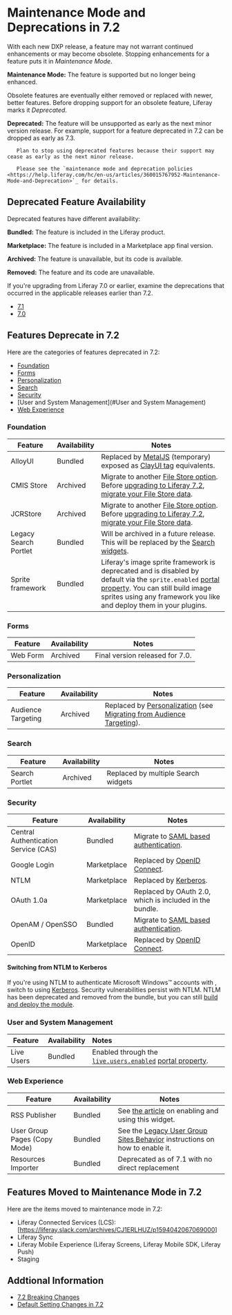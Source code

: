 # Maintenance Mode and Deprecations in 7.2

With each new DXP release, a feature may not warrant continued enhancements or may become obsolete. Stopping enhancements for a feature puts it in *Maintenance Mode*.

**Maintenance Mode:** The feature is supported but no longer being enhanced.

Obsolete features are eventually either removed or replaced with newer, better features. Before dropping support for an obsolete feature, Liferay marks it *Deprecated*.

**Deprecated:** The feature will be unsupported as early as the next minor version release. For example, support for a feature deprecated in 7.2 can be dropped as early as 7.3.

```important::
   Plan to stop using deprecated features because their support may cease as early as the next minor release.
```

```important::
   Please see the `maintenance mode and deprecation policies <https://help.liferay.com/hc/en-us/articles/360015767952-Maintenance-Mode-and-Deprecation>`_ for details.
```

## Deprecated Feature Availability

Deprecated features have different availability:

**Bundled:** The feature is included in the Liferay product.

**Marketplace:** The feature is included in a Marketplace app final version.

**Archived:** The feature is unavailable, but its code is available.

**Removed:** The feature and its code are unavailable.

If you're upgrading from Liferay 7.0 or earlier, examine the deprecations that occurred in the applicable releases earlier than 7.2.

* [ 7.1](https://help.liferay.com/hc/en-us/articles/360018403151-Digital-Experience-Platform-7-1-Deprecated-and-Removed-Items)
* [ 7.0](https://help.liferay.com/hc/en-us/articles/360018123832-Digital-Experience-Platform-7-0-Deprecated-and-Removed-Items)

## Features Deprecate in 7.2

Here are the categories of features deprecated in 7.2:

* [Foundation](#foundation)
* [Forms](#forms)
* [Personalization](#Personalization)
* [Search](#search)
* [Security](#secturiy)
* [User and System Management](#User and System Management)
* [Web Experience](#web-experience)

### Foundation

| Feature |  Availability |  Notes |
| --- | ------------- | ------ |
| AlloyUI | Bundled | Replaced by [MetalJS](https://metaljs.com/) (temporary) exposed as [ClayUI tag](https://clayui.com/) equivalents. |
| CMIS Store | Archived | Migrate to another [File Store option](../../../system-administration/file-storage/configuring-file-storage.md). Before [upgrading to Liferay 7.2](../upgrade-basics/upgrade-overview.md), [migrate your File Store data](../../../system-administration/file-storage/file-store-migration.md). |
| JCRStore | Archived | Migrate to another [File Store option](../../../system-administration/file-storage/configuring-file-storage.md). Before [upgrading to Liferay 7.2](../upgrade-basics/upgrade-overview.md), [migrate your File Store data](../../../system-administration/file-storage/file-store-migration.md). |
| Legacy Search Portlet | Bundled | Will be archived in a future release. This will be replaced by the [Search widgets](../../../using-search/search-pages-and-widgets/search-results/search-results.md). |
| Sprite framework | Bundled | Liferay's image sprite framework is deprecated and is disabled by default via the `sprite.enabled` [portal property](https://learn.liferay.com/dxp/7.x/en/installation-and-upgrades/reference/portal-properties.html). You can still build image sprites using any framework you like and deploy them in your plugins. |

### Forms

| Feature | Availability | Notes |
| --- | ------------------ | ----------- |
| Web Form | Archived | Final version released for 7.0. |

### Personalization

| Feature |  Availability |  Notes |
| --- | ------------- | ------ |
| Audience Targeting | Archived | Replaced by [Personalization](../../../site-building/personalizing-site-experience/personalizing-site-experience.html) (see [Migrating from Audience Targeting](https://help.liferay.com/hc/en-us/articles/360028711992-Manually-Migrating-from-Audience-Targeting)). |

### Search

| Feature | Availability | Notes |
| --- | ------------- | ------ |
| Search Portlet | Archived | Replaced by multiple Search widgets |

### Security

| Feature |  Availability |  Notes |
| --- | ------------------ | ----------- |
| Central Authentication Service (CAS) | Bundled | Migrate to [SAML based authentication](../../securing-liferay/configuring-sso/authenticating-with-saml/single-sign-on-with-saml.md). |
| Google Login | Marketplace | Replaced by [OpenID Connect](../../securing-liferay/configuring-sso/other-ssos/using-openid-connect.md). |
| NTLM | Marketplace | Replaced by [Kerberos](../../securing-liferay/configuring-sso/authenticating-with-kerberos.md). |
| OAuth 1.0a | Marketplace | Replaced by OAuth 2.0, which is included in the bundle. |
| OpenAM / OpenSSO | Bundled | Migrate to [SAML based authentication](../../installation-and-upgrades/securing-liferay/configuring-sso/authenticating-with-saml/single-sign-on-with-saml.md). |
| OpenID | Marketplace | Replaced by [OpenID Connect](../../securing-liferay/configuring-sso/other-ssos/using-openid-connect.md). |

#### Switching from NTLM to Kerberos

If you're using NTLM to authenticate Microsoft Windows™ accounts with , switch to using [Kerberos](../../securing-liferay/configuring-sso/authenticating-with-kerberos.md). Security vulnerabilities persist with NTLM. NTLM has been deprecated and removed from the bundle, but you can still [build and deploy the module](https://github.com/liferay/liferay-portal/tree/7.2.x/modules/apps/portal-security-sso-ntlm).

### User and System Management

| Feature |  Availability | Notes |
| --- | ------------------ | :---- |
| Live Users | Bundled | Enabled through the [`live.users.enabled`](https://docs.liferay.com/dxp/portal/7.2-latest/propertiesdoc/portal.properties.html) [portal property](../../reference/portal-properties.md). |

### Web Experience

| Feature |  Availability |  Notes |
| --- | ------------- | ------ |
| RSS Publisher | Bundled | See [the article](https://help.liferay.com/hc/en-us/articles/360028820672-The-RSS-Publisher-Widget) on enabling and using this widget. |
| User Group Pages (Copy Mode) | Bundled | See the [Legacy User Group Sites Behavior](../../../users-and-permissions/user-groups/user-group-sites.md) instructions on how to enable it. |
| Resources Importer | Bundled | Deprecated as of 7.1 with no direct replacement |

## Features Moved to Maintenance Mode in 7.2

Here are the items moved to maintenance mode in 7.2:

* Liferay Connected Services (LCS): [https://liferay.slack.com/archives/CJ1ERLHUZ/p1594042067069000]
* Liferay Sync
* Liferay Mobile Experience (Liferay Screens, Liferay Mobile SDK, Liferay Push)
* Staging

## Addtional Information

* [7.2 Breaking Changes](../../../liferay-internals/reference/7-2-breaking-changes.md)
* [Default Setting Changes in 7.2](./default-setting-changes-in-7-2.md)